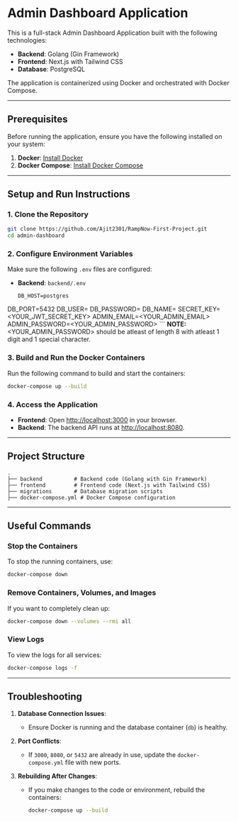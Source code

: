   

# Admin Dashboard Application

This is a full-stack Admin Dashboard Application built with the following technologies:
- **Backend**: Golang (Gin Framework)
- **Frontend**: Next.js with Tailwind CSS
- **Database**: PostgreSQL

The application is containerized using Docker and orchestrated with Docker Compose.

---

## Prerequisites

Before running the application, ensure you have the following installed on your system:
1. **Docker**: [Install Docker](https://docs.docker.com/get-docker/)
2. **Docker Compose**: [Install Docker Compose](https://docs.docker.com/compose/install/)

---

## Setup and Run Instructions

### 1. Clone the Repository

```bash
git clone https://github.com/Ajit2301/RampNow-First-Project.git
cd admin-dashboard
```

### 2. Configure Environment Variables

Make sure the following `.env` files are configured:
- **Backend**: `backend/.env`
    ```env
    DB_HOST=postgres
DB_PORT=5432
DB_USER=<YOUR DB USER NAME>
DB_PASSWORD=<YOUR DB PASSWORD>
DB_NAME=<YOUR DB NAME>
    SECRET_KEY=<YOUR_JWT_SECRET_KEY>
    ADMIN_EMAIL=<YOUR_ADMIN_EMAIL>
    ADMIN_PASSWORD=<YOUR_ADMIN_PASSWORD>
    ```
  **NOTE:** <YOUR_ADMIN_PASSWORD> should be atleast of length 8 with atleast 1 digit and 1 special character.

### 3. Build and Run the Docker Containers

Run the following command to build and start the containers:

```bash
docker-compose up --build
```

### 4. Access the Application

- **Frontend**: Open [http://localhost:3000](http://localhost:3000) in your browser.
- **Backend**: The backend API runs at [http://localhost:8080](http://localhost:8080).

---

## Project Structure

```
.
├── backend          # Backend code (Golang with Gin Framework)
├── frontend         # Frontend code (Next.js with Tailwind CSS)
├── migrations       # Database migration scripts
├── docker-compose.yml # Docker Compose configuration
```

---

## Useful Commands

### Stop the Containers
To stop the running containers, use:
```bash
docker-compose down
```

### Remove Containers, Volumes, and Images
If you want to completely clean up:
```bash
docker-compose down --volumes --rmi all
```

### View Logs
To view the logs for all services:
```bash
docker-compose logs -f
```

---

## Troubleshooting

1. **Database Connection Issues**:
   - Ensure Docker is running and the database container (`db`) is healthy.

2. **Port Conflicts**:
   - If `3000`, `8080`, or `5432` are already in use, update the `docker-compose.yml` file with new ports.

3. **Rebuilding After Changes**:
   - If you make changes to the code or environment, rebuild the containers:
     ```bash
     docker-compose up --build
     ```
